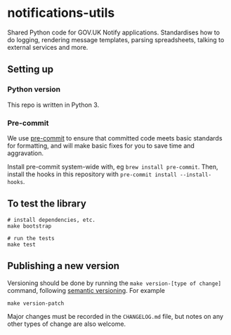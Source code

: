 # notifications-utils

Shared Python code for GOV.UK Notify applications. Standardises how to do logging, rendering message templates, parsing spreadsheets, talking to external services and more.

## Setting up

### Python version

This repo is written in Python 3.

### Pre-commit

We use [pre-commit](https://pre-commit.com/) to ensure that committed code meets basic standards for formatting, and will make basic fixes for you to save time and aggravation.

Install pre-commit system-wide with, eg `brew install pre-commit`. Then, install the hooks in this repository with `pre-commit install --install-hooks`.

## To test the library

```
# install dependencies, etc.
make bootstrap

# run the tests
make test
```

## Publishing a new version

Versioning should be done by running the `make version-[type of change]` command, following [semantic versioning](https://semver.org/). For example

```
make version-patch
```

Major changes must be recorded in the `CHANGELOG.md` file, but notes on any other types of change are also welcome.
